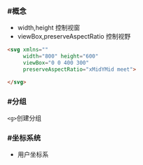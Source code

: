 
### #概念

- width,height 控制视窗
- viewBox,preserveAspectRatio 控制视野

```html
<svg xmlns=""
	 width="800" height="600"
	 viewBox="0 0 400 300"
	 preserveAspectRatio="xMidYMid meet">

</svg>
```

### #分组

`<g>`创建分组


### #坐标系统

- 用户坐标系


